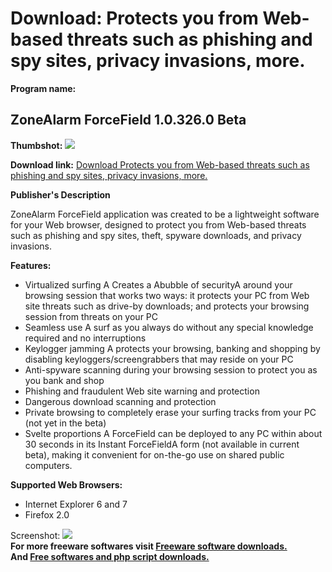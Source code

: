 # Download: Protects you from Web-based threats such as phishing and spy sites, privacy invasions, more.

**Program name:**

## ZoneAlarm ForceField 1.0.326.0 Beta

  
**Thumbshot:** ![](http://www.freewarefiles.com/screenshot/zaforcefield_md.gif)   
  
**Download link:** [Download Protects you from Web-based threats such as phishing and spy sites, privacy invasions, more.](http://freesoftwares.boysofts.com/ZoneAlarm-ForceField-Beta_program_36010.html)  
  


**Publisher's Description**  
  


ZoneAlarm ForceField application was created to be a lightweight software for your Web browser, designed to protect you from Web-based threats such as phishing and spy sites, theft, spyware downloads, and privacy invasions. 

**Features:**

  * Virtualized surfing A Creates a Abubble of securityA around your browsing session that works two ways: it protects your PC from Web site threats such as drive-by downloads; and protects your browsing session from threats on your PC 
  * Seamless use A surf as you always do without any special knowledge required and no interruptions 
  * Keylogger jamming A protects your browsing, banking and shopping by disabling keyloggers/screengrabbers that may reside on your PC 
  * Anti-spyware scanning during your browsing session to protect you as you bank and shop 
  * Phishing and fraudulent Web site warning and protection 
  * Dangerous download scanning and protection 
  * Private browsing to completely erase your surfing tracks from your PC (not yet in the beta) 
  * Svelte proportions A ForceField can be deployed to any PC within about 30 seconds in its Instant ForceFieldA form (not available in current beta), making it convenient for on-the-go use on shared public computers. 

**Supported Web Browsers:**

  * Internet Explorer 6 and 7 
  * Firefox 2.0 

  
  
Screenshot: ![](http://www.freewarefiles.com/screenshot/zaforcefield.gif)   
**For more freeware softwares visit [Freeware software downloads.](http://freesoftwares.boysofts.com/)**   
**And [Free softwares and php script downloads.](http://www.boysofts.com/)**
